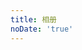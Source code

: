 ```yaml
---
title: 相册
noDate: 'true'
---
```


<link type="text/css" href="//cdn.bootcss.com/fancybox/3.0.47/jquery.fancybox.css" rel="stylesheet">
<div class="instagram"><section class="archives album"><ul class="img-box-ul"></ul></section></div>
<script src="/js/photo.js"></script>